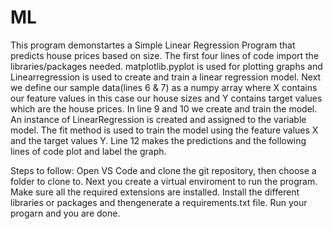 # ML
This program demonstartes a Simple Linear Regression Program that predicts house prices based on size. The first four lines of code import the libraries/packages needed. matplotlib.pyplot is used for plotting graphs and Linearregression is used to create and train a linear regression model. Next we define our sample data(lines 6 & 7) as a numpy array where X contains our feature values in this case our house sizes and Y contains target values which are the house prices. In line 9 and 10 we create and train the model. An instance of LinearRegression is created and assigned to the variable model. The fit method is used to train the model using the feature values X and the target values Y. Line 12 makes the predictions and the following lines of code plot and label the graph.

Steps to follow:
Open VS Code and clone the git repository, then choose a folder to clone to. Next you create a virtual enviroment to run the program. Make sure all the required extensions are installed. Install the different libraries or packages and thengenerate a requirements.txt file. Run your progarn and you are done.

